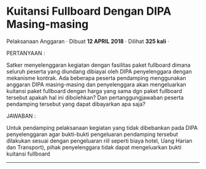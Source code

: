 Kuitansi Fullboard Dengan DIPA Masing-masing
============================================

Pelaksanaan Anggaran · Dibuat **12 APRIL 2018** · Dilihat **325 kali** ·

PERTANYAAN :

Satker menyelenggaran kegiatan dengan fasilitas paket fullboard dimana seluruh peserta yang diundang dibiayai oleh DIPA penyelenggara dengan mekanisme kontrak. Ada beberapa peserta pendamping menggunakan anggaran DIPA masing-masing dan penyelenggara akan mengeluarkan kuitansi paket fullboard dengan harga yang sama dgn paket fullboard tersebut apakah hal ini dibolehkan? Dan pertanggungjawaban peserta pendamping tersebut yang dapat dibayarkan apa saja?  

JAWABAN :

Untuk pendamping pelaksanaan kegiatan yang tidak dibebankan pada DIPA penyelenggaran agar bukti-bukti pengeluaran pendamping tersebut dilakukan sesuai dengan pengeluaran riil seperti biaya hotel, Uang Harian dan Transport), pihak penyelenggara tidak dapat mengeluarkan bukti kuitansi fullboard  

  
  
  

* * *